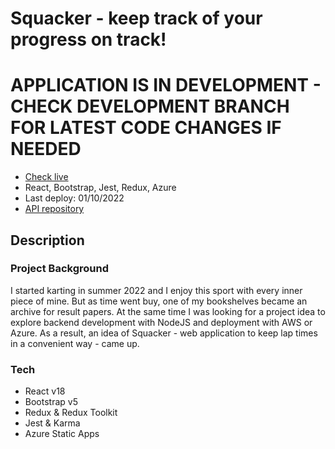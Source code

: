 # Squacker - keep track of your progress on track!
# APPLICATION IS IN DEVELOPMENT - CHECK DEVELOPMENT BRANCH FOR LATEST CODE CHANGES IF NEEDED

- [Check live](https://ashy-bush-0fb8f0103.2.azurestaticapps.net/)
- React, Bootstrap, Jest, Redux, Azure
- Last deploy: 01/10/2022
- [API repository](https://github.com/arly-0/Track-session-results-tracker-API)

## Description

### Project Background
I started karting in summer 2022 and I enjoy this sport with every inner piece of mine. 
But as time went buy, one of my bookshelves became an archive for result papers.
At the same time I was looking for a project idea to explore backend development with NodeJS and deployment with AWS or Azure.
As a result, an idea of Squacker - web application to keep lap times in a convenient way - came up.

### Tech
- React v18
- Bootstrap v5
- Redux & Redux Toolkit
- Jest & Karma
- Azure Static Apps
